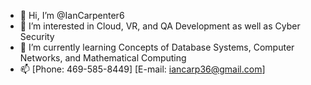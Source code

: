 - 👋 Hi, I’m @IanCarpenter6
- 👀 I’m interested in Cloud, VR, and QA Development as well as Cyber Security
- 🌱 I’m currently learning Concepts of Database Systems, Computer Networks, and Mathematical Computing 
- 📫 
      [Phone: 469-585-8449]
      [E-mail: iancarp36@gmail.com]

<!---
IanCarpenter6/IanCarpenter6 is a ✨ special ✨ repository because its `README.md` (this file) appears on your GitHub profile.
You can click the Preview link to take a look at your changes.
--->
